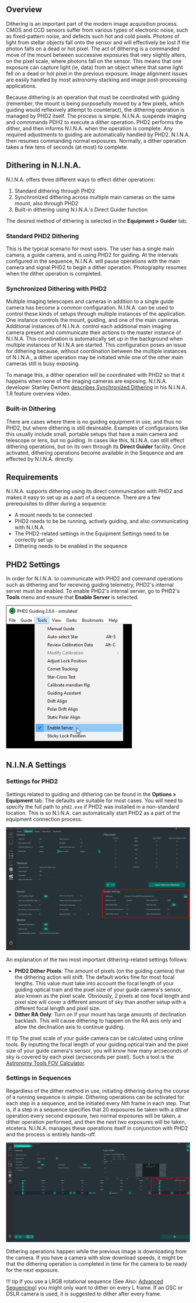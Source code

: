 ## Overview

Dithering is an important part of the modern image acquisition process. CMOS and CCD sensors suffer from various types of electronic noise, such as fixed-pattern noise, and defects such hot and cold pixels. Photons of light from stellar objects fall onto the sensor and will effectively be lost if the photon falls on a dead or hot pixel. The act of dithering is a commanded move of the mount between successive exposures that very slightly alters, on the pixel scale, where photons fall on the sensor. This means that one exposure can capture light (ie, data) from an object where that same light fell on a dead or hot pixel in the previous exposure. Image alignment issues are easily handled by most astronomy stacking and image post-processing applications.

Because dithering is an operation that must be coordinated with guiding (remember, the mount is being purposefully moved by a few pixels, which guiding would reflexively attempt to counteract), the dithering operation is managed by PHD2 itself. The process is simple. N.I.N.A. suspends imaging and commmands PDH2 to execute a dither operation. PHD2 performs the dither, and then informs N.I.N.A. when the operation is complete. Any required adjustments to guiding are automatically handled by PHD2. N.I.N.A. then resumes commanding normal exposures. Normally, a dither operation takes a few tens of seconds (at most) to complete.

## Dithering in N.I.N.A.

N.I.N.A. offers three different ways to effect dither operations:

1. Standard dithering through PHD2
2. Synchronized dithering across multiple main cameras on the same mount, also through PHD2
3. Built-in dithering using N.I.N.A.'s Direct Guider function

The desired method of dithering is selected in the **Equipment > Guider** tab.

### Standard PHD2 Dithering

This is the typical scenario for most users. The user has a single main camera, a guide camera, and is using PHD2 for guiding. At the intervals configured in the sequence, N.I.N.A. will pause operations with the main camera and signal PHD2 to begin a dither operation. Photography resumes when the dither operation is completed.

### Synchronized Dithering with PHD2

Multiple imaging telescopes and cameras in addition to a single guide camera has become a common configuration. N.I.N.A. can be used to control these kinds of setups through multiple instances of the application. One instance controls the mount, guiding, and one of the main cameras. Additional instances of N.I.N.A. control each additional main imaging camera present and communicate their actions to the master instance of N.I.N.A. This coordination is automatically set up in the background when multiple instances of N.I.N.A are started. This configuration poses an issue for dithering because, without coordination between the multiple instances of N.I.N.A., a dither operation may be initiated while one of the other main cameras still is busy exposing.

To manage this, a dither operation will be coordinated with PHD2 so that it happens when none of the imaging cameras are exposing. N.I.N.A. developer Stanley Demont [describes Synchronized Dithering](//youtu.be/edYcKUPEEAU?t=546) in his N.I.N.A. 1.8 feature overview video.

### Built-in Dithering

There are cases where there is no guiding equipment in use, and thus no PHD2, but where dithering is still desireable. Examples of configuraions like this usually include small, portable setups that have a main camera and telescope or lens, but no guiding. In cases like this, N.I.N.A. can still effect dithering operations, but on its own through its **Direct Guider** facility. Once activated, dithering operations become available in the Sequence and are effected by N.I.N.A. directly.

## Requirements

N.I.N.A. supports dithering using its direct communication with PHD2 and makes it easy to set up as a part of a sequence. There are a few prerequisites to dither during a sequence:

 * A mount needs to be connected
 * PHD2 needs to be be running, actively guiding, and also communicating with N.I.N.A.
 * The PHD2-related settings in the Equipment Settings need to be correctly set up
 * Dithering needs to be enabled in the sequence

## PHD2 Settings

In order for N.I.N.A. to communicate with PHD2 and command operations such as dithering and for receiving guiding telemetry, PHD2's internal server must be enabled. To enable PHD2's internal server, go to PHD2's **Tools** menu and ensure that **Enable Server** is selected.

![PHD2 Enable Server](../images/advanced/dithering1.png)

## N.I.N.A Settings

### Settings for PHD2

Settings related to guiding and dithering can be found in the **Options > Equipment** tab. The defaults are suitable for most cases. You will need to specify the full path to `phd2.exe` if PHD2 was installed in a non-standard location. This is so N.I.N.A. can automatically start PHD2 as a part of the equipment connection process.

![N.I.N.A. PHD2 Settings](../images/advanced/dithering2.png)

An explanation of the two most important dithering-related settings follows:

 * **PHD2 Dither Pixels**: The amount of pixels (on the guiding camera) that the dithering action will shift. The default works fine for most focal lengths. This value must take into account the focal length of your guiding optical train and the pixel size of your guide camera's sensor, also known as the pixel scale. Obviously, 2 pixels at one focal length and pixel size will cover a different amount of sky than another setup with a different focal length and pixel size.
 * **Dither RA Only**: Turn on if your mount has large amounts of declination backlash. This will cause dithering to happen on the RA axis only and allow the declination axis to continue guiding.

!!! tip
    The pixel scale of your guide camera can be calculated using online tools. By inputting the focal length of your guiding optical train and the pixel size of your guide camera's sensor, you will know how many arcseconds of sky is covered by each pixel (arcseconds per pixel). Such a tool is the [Astronomy Tools FOV Calculator](//astronomy.tools/calculators/field_of_view/).

### Settings in Sequences

Regardless of the dither method in use, initiating dithering during the course of a running sequence is simple. Dithering operations can be activated for each step in a sequence, and be initiated every *Nth* frame in each step. That is, if a step in a sequence specifies that 20 exposures be taken with a dither operation every second exposure, two normal exposures will be taken, a dither operation performed, and then the next two exposures will be taken, etcetera. N.I.N.A. manages these operations itself in conjunction with PHD2 and the process is entirely hands-off.

![N.I.N.A. Dithering in Sequences](../images/advanced/dithering3.png)

Dithering operations happen while the previous image is downloading from the camera. If you have a camera with slow download speeds, it might be that the dithering operation is completed in time for the camera to be ready for the next exposure.

!!! tip
    If you use a LRGB rotational sequence (See Also: [Advanced Sequencing](advancedsequence.md)) you might only want to dither on every L frame. If an OSC or DSLR camera is used, it is suggested to dither after every frame.